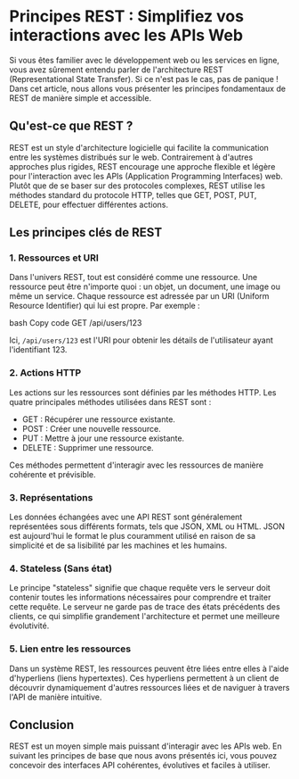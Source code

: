 # Principes REST : Simplifiez vos interactions avec les APIs Web

Si vous êtes familier avec le développement web ou les services en ligne, vous avez sûrement entendu parler de l'architecture REST (Representational State Transfer). Si ce n'est pas le cas, pas de panique ! Dans cet article, nous allons vous présenter les principes fondamentaux de REST de manière simple et accessible.

## Qu'est-ce que REST ?

REST est un style d'architecture logicielle qui facilite la communication entre les systèmes distribués sur le web. Contrairement à d'autres approches plus rigides, REST encourage une approche flexible et légère pour l'interaction avec les APIs (Application Programming Interfaces) web. Plutôt que de se baser sur des protocoles complexes, REST utilise les méthodes standard du protocole HTTP, telles que GET, POST, PUT, DELETE, pour effectuer différentes actions.

## Les principes clés de REST

### 1. Ressources et URI

Dans l'univers REST, tout est considéré comme une ressource. Une ressource peut être n'importe quoi : un objet, un document, une image ou même un service. Chaque ressource est adressée par un URI (Uniform Resource Identifier) qui lui est propre. Par exemple :

bash 
Copy code
GET /api/users/123


Ici, `/api/users/123` est l'URI pour obtenir les détails de l'utilisateur ayant l'identifiant 123.

### 2. Actions HTTP

Les actions sur les ressources sont définies par les méthodes HTTP. Les quatre principales méthodes utilisées dans REST sont :

- GET : Récupérer une ressource existante.
- POST : Créer une nouvelle ressource.
- PUT : Mettre à jour une ressource existante.
- DELETE : Supprimer une ressource.

Ces méthodes permettent d'interagir avec les ressources de manière cohérente et prévisible.

### 3. Représentations

Les données échangées avec une API REST sont généralement représentées sous différents formats, tels que JSON, XML ou HTML. JSON est aujourd'hui le format le plus couramment utilisé en raison de sa simplicité et de sa lisibilité par les machines et les humains.

### 4. Stateless (Sans état)

Le principe "stateless" signifie que chaque requête vers le serveur doit contenir toutes les informations nécessaires pour comprendre et traiter cette requête. Le serveur ne garde pas de trace des états précédents des clients, ce qui simplifie grandement l'architecture et permet une meilleure évolutivité.

### 5. Lien entre les ressources

Dans un système REST, les ressources peuvent être liées entre elles à l'aide d'hyperliens (liens hypertextes). Ces hyperliens permettent à un client de découvrir dynamiquement d'autres ressources liées et de naviguer à travers l'API de manière intuitive.


## Conclusion

REST est un moyen simple mais puissant d'interagir avec les APIs web. En suivant les principes de base que nous avons présentés ici, vous pouvez concevoir des interfaces API cohérentes, évolutives et faciles à utiliser.




